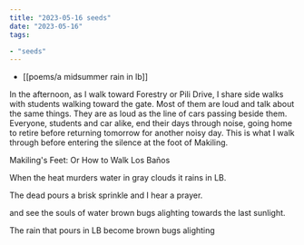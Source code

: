 ```yaml
---
title: "2023-05-16 seeds"
date: "2023-05-16"
tags:

- "seeds"
---
```


- [[poems/a midsummer rain in lb]]

In the afternoon, as I walk toward Forestry or Pili Drive, I share side walks with students walking toward the gate. Most of them are loud and talk about the same things. They are as loud as the line of cars passing beside them. Everyone, students and car alike, end their days through noise, going home to retire before returning tomorrow for another noisy day. This is what I walk through before entering the silence at the foot of Makiling.

Makiling's Feet: Or How to Walk Los Baños

When the heat
murders water
in gray clouds
it rains in LB.

The dead pours
a brisk sprinkle
and I hear a prayer.

and see the souls
of water
brown bugs
alighting towards
the last sunlight.

The rain that pours in LB become brown bugs alighting